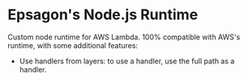 # Epsagon's Node.js Runtime
Custom node runtime for AWS Lambda. 100% compatible with AWS's runtime, with some additional features:

* Use handlers from layers: to use a handler, use the full path as a handler.
